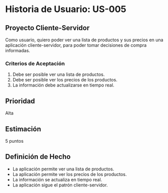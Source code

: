 # Historia de Usuario: US-005

## Proyecto Cliente-Servidor

Como usuario, quiero poder ver una lista de productos y sus precios en una aplicación cliente-servidor, para poder tomar decisiones de compra informadas.

### Criterios de Aceptación

1. Debe ser posible ver una lista de productos.
2. Debe ser posible ver los precios de los productos.
3. La información debe actualizarse en tiempo real.

## Prioridad

Alta

## Estimación

5 puntos

## Definición de Hecho

- La aplicación permite ver una lista de productos.
- La aplicación permite ver los precios de los productos.
- La información se actualiza en tiempo real.
- La aplicación sigue el patrón cliente-servidor.
